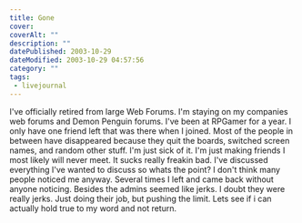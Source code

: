 ```yaml
---
title: Gone 
cover: 
coverAlt: ""
description: ""
datePublished: 2003-10-29  
dateModified: 2003-10-29 04:57:56
category: ""
tags: 
 - livejournal
---
```


I've officially retired from large Web Forums. I'm staying on my companies web forums and Demon Penguin forums. I've been at RPGamer for a year. I only have one friend left that was there when I joined. Most of the people in between have disappeared because they quit the boards, switched screen names, and random other stuff. I'm just sick of it. I'm just making friends I most likely will never meet. It sucks really freakin bad. I've discussed everything I've wanted to discuss so whats the point? I don't think many people noticed me anyway. Several times I left and came back without anyone noticing. Besides the admins seemed like jerks. I doubt they were really jerks. Just doing their job, but pushing the limit. Lets see if i can actually hold true to my word and not return.
